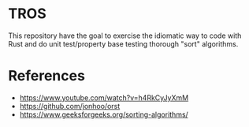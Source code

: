 # TROS

This repository have the goal to exercise the idiomatic way to code with Rust and do unit test/property base testing thorough "sort" algorithms.




# References
- https://www.youtube.com/watch?v=h4RkCyJyXmM
- https://github.com/jonhoo/orst
- https://www.geeksforgeeks.org/sorting-algorithms/
